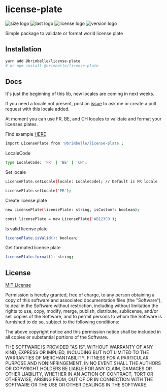 # license-plate

![size logo](https://img.shields.io/github/languages/code-size/brimbelle/world-license-plate?style=flat-square)
![last logo](https://img.shields.io/github/last-commit/brimbelle/world-license-plate?style=flat-square)
![license logo](https://img.shields.io/github/license/brimbelle/world-license-plate?style=flat-square)
![version logo](https://img.shields.io/github/package-json/v/brimbelle/world-license-plate?style=flat-square)

Simple package to validate or format world license plate

## Installation

```bash
yarn add @brimbelle/license-plate
# or npm install @brimbelle/license-plate
```

## Docs

It's just the beginning of this lib, new locales are coming in next weeks.

If you need a locale not present, post an [issue](https://github.com/brimbelle/license-plate/issues) to ask me or create a pull request with this locale added.

At moment you can use FR, BE, and CH locales to validate and format your licenses plates.

Find example [HERE](https://github.com/brimbelle/license-plate/blob/develop/example/example.js)

```bash
import LicensePlate from '@brimbelle/license-plate';
```

LocaleCode
```bash
type LocaleCode: 'FR' | 'BE' | 'CH';
```

Set locale
```bash
LicensePlate.setLocale(locale: LocaleCode); // Default is FR locale

LicensePlate.setLocale('FR');
```

Create license plate
```bash
new LicensePlate(licensePlate: string, isCustom?: boolean);

const licensePlate = new LicensePlate('AB123CD');
```

Is valid license plate
```bash
licensePlate.isValid(): boolean;
```

Get formated license plate
```bash
licensePlate.format(): string;
```

## License
[MIT License](https://choosealicense.com/licenses/mit/)

Permission is hereby granted, free of charge, to any person obtaining a copy
of this software and associated documentation files (the "Software"), to deal
in the Software without restriction, including without limitation the rights
to use, copy, modify, merge, publish, distribute, sublicense, and/or sell
copies of the Software, and to permit persons to whom the Software is
furnished to do so, subject to the following conditions:

The above copyright notice and this permission notice shall be included in all
copies or substantial portions of the Software.

THE SOFTWARE IS PROVIDED "AS IS", WITHOUT WARRANTY OF ANY KIND, EXPRESS OR
IMPLIED, INCLUDING BUT NOT LIMITED TO THE WARRANTIES OF MERCHANTABILITY,
FITNESS FOR A PARTICULAR PURPOSE AND NONINFRINGEMENT. IN NO EVENT SHALL THE
AUTHORS OR COPYRIGHT HOLDERS BE LIABLE FOR ANY CLAIM, DAMAGES OR OTHER
LIABILITY, WHETHER IN AN ACTION OF CONTRACT, TORT OR OTHERWISE, ARISING FROM,
OUT OF OR IN CONNECTION WITH THE SOFTWARE OR THE USE OR OTHER DEALINGS IN THE
SOFTWARE.
